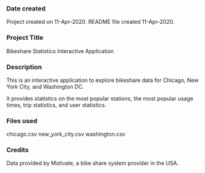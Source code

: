 ### Date created
Project created on 11-Apr-2020.
README file created 11-Apr-2020.

### Project Title
Bikeshare Statistics Interactive Application

### Description
This is an interactive application to explore bikeshare data for Chicago, New York City, and Washington DC.  

It provides statistics on the most popular stations, the most popular usage times, trip statistics, and user statistics.

### Files used
chicago.csv
new_york_city.csv
washington.csv

### Credits
Data provided by Motivate, a bike share system provider in the USA.
